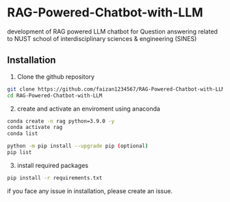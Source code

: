 # RAG-Powered-Chatbot-with-LLM
development of RAG powered LLM chatbot for Question answering related to NUST school of  interdisciplinary sciences &amp; engineering (SINES)

## Installation
1. Clone the github repository
```bash
git clone https://github.com/faizan1234567/RAG-Powered-Chatbot-with-LLM
cd RAG-Powered-Chatbot-with-LLM
```
2. create and activate an enviroment using anaconda
```bash
conda create -n rag python=3.9.0 -y
conda activate rag
conda list

python -m pip install --upgrade pip (optional)
pip list
```
3. install required packages
```bash
pip install -r requirements.txt
```
if you face any issue in installation, please create an issue. 


